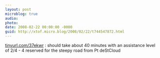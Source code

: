 ```yaml
---
layout: post
microblog: true
audio: 
photo: 
date: 2008-02-22 00:00:00 -0000
guid: http://xtof.micro.blog/2008/02/22/t744547872.html
---
```

[tinyurl.com/37ekwr](http://tinyurl.com/37ekwr) : should take about 40 minutes with an assistance level of 2/4 - 4 reserved for the steepy road from Pt deStCloud

